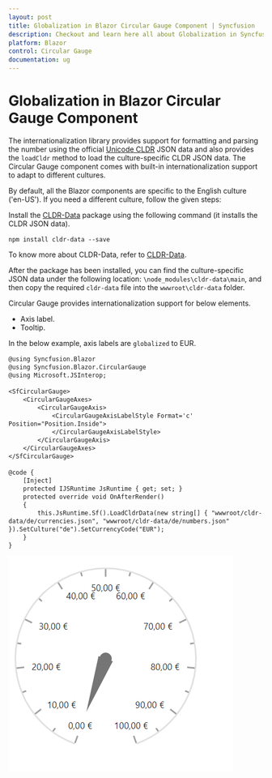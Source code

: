 ```yaml
---
layout: post
title: Globalization in Blazor Circular Gauge Component | Syncfusion
description: Checkout and learn here all about Globalization in Syncfusion Blazor Circular Gauge component and more.
platform: Blazor
control: Circular Gauge
documentation: ug
---
```


# Globalization in Blazor Circular Gauge Component

The internationalization library provides support for formatting and parsing the number using the official [Unicode CLDR](http://cldr.unicode.org/) JSON data and also provides the `loadCldr` method to load the culture-specific CLDR JSON data. The Circular Gauge component comes with built-in internationalization support to adapt to different cultures.

By default, all the Blazor components are specific to the English culture ('en-US'). If you need a different culture, follow the given steps:

Install the [CLDR-Data](http://cldr.unicode.org/index/cldr-spec/json) package using the following command (it installs the CLDR JSON data).

```
npm install cldr-data --save
```

To know more about CLDR-Data, refer to [CLDR-Data](http://cldr.unicode.org/index/cldr-spec/json).

After the package has been installed, you can find the culture-specific JSON data under the following location: `\node_modules\cldr-data\main`, and then copy the required `cldr-data` file into the `wwwroot\cldr-data` folder.

Circular Gauge provides internationalization support for below elements.

* Axis label.
* Tooltip.

In the below example, axis labels are `globalized` to EUR.

```cshtml
@using Syncfusion.Blazor
@using Syncfusion.Blazor.CircularGauge
@using Microsoft.JSInterop;

<SfCircularGauge>
    <CircularGaugeAxes>
        <CircularGaugeAxis>
            <CircularGaugeAxisLabelStyle Format='c' Position="Position.Inside">
            </CircularGaugeAxisLabelStyle>
        </CircularGaugeAxis>
    </CircularGaugeAxes>
</SfCircularGauge>

@code {
    [Inject]
    protected IJSRuntime JsRuntime { get; set; }
    protected override void OnAfterRender()
    {
        this.JsRuntime.Sf().LoadCldrData(new string[] { "wwwroot/cldr-data/de/currencies.json", "wwwroot/cldr-data/de/numbers.json" }).SetCulture("de").SetCurrencyCode("EUR");
    }
}
```

![Localization in Blazor Circular Gauge](./images/blazor-circulargauge-localization.png)